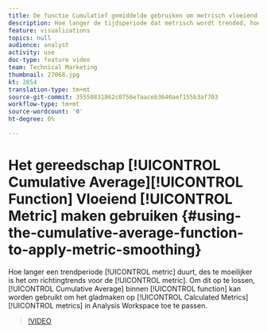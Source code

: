 ```yaml
---
title: De functie Cumulatief gemiddelde gebruiken om metrisch vloeiend maken toe te passen
description: Hoe langer de tijdsperiode dat metrisch wordt trended, hoe moeilijker het is om richtingtrends voor metrisch te vertellen. Om dit op te lossen, kan de Cumulatieve functie Gemiddeld in Berekende Metriek worden gebruikt om het gladmaken op metriek in Analysis Workspace toe te passen.
feature: visualizations
topics: null
audience: analyst
activity: use
doc-type: feature video
team: Technical Marketing
thumbnail: 27068.jpg
kt: 2854
translation-type: tm+mt
source-git-commit: 35558831862c0756e7aaceb3640aef155b3af703
workflow-type: tm+mt
source-wordcount: '0'
ht-degree: 0%

---
```



# Het gereedschap [!UICONTROL Cumulative Average][!UICONTROL Function] Vloeiend [!UICONTROL Metric] maken gebruiken {#using-the-cumulative-average-function-to-apply-metric-smoothing}

Hoe langer een trendperiode [!UICONTROL metric] duurt, des te moeilijker is het om richtingtrends voor de [!UICONTROL metric]. Om dit op te lossen, [!UICONTROL Cumulative Average] binnen [!UICONTROL function] kan worden gebruikt om het gladmaken op [!UICONTROL Calculated Metrics] [!UICONTROL metrics] in Analysis Workspace toe te passen.

>[!VIDEO](https://video.tv.adobe.com/v/27068/?quality=9)
